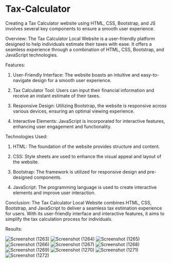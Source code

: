 # Tax-Calculator
Creating a Tax Calculator website using HTML, CSS, Bootstrap, and JS involves several key components to ensure a smooth user experience.

Overview:
The Tax Calculator Local Website is a user-friendly platform designed to help individuals estimate their taxes with ease. It offers a seamless experience through a combination of HTML, CSS, Bootstrap, and JavaScript technologies.

Features:
1. User-Friendly Interface:
The website boasts an intuitive and easy-to-navigate design for a smooth user experience.

2. Tax Calculator Tool:
Users can input their financial information and receive an instant estimate of their taxes.

3. Responsive Design:
Utilizing Bootstrap, the website is responsive across various devices, ensuring an optimal viewing experience.

4. Interactive Elements:
JavaScript is incorporated for interactive features, enhancing user engagement and functionality.

Technologies Used:
1. HTML:
The foundation of the website provides structure and content.

2. CSS:
Style sheets are used to enhance the visual appeal and layout of the website.

3. Bootstrap:
The framework is utilized for responsive design and pre-designed components.

4. JavaScript:
The programming language is used to create interactive elements and improve user interaction.

Conclusion:
The Tax Calculator Local Website combines HTML, CSS, Bootstrap, and JavaScript to deliver a seamless tax estimation experience for users. With its user-friendly interface and interactive features, it aims to simplify the tax calculation process for individuals.

Results:

![Screenshot (1263)](https://github.com/kvsonawane/Tax-Calculator/assets/102866274/1211de2b-a42f-424b-a7d1-7dcfc9a606c1)
![Screenshot (1264)](https://github.com/kvsonawane/Tax-Calculator/assets/102866274/5ca07c6b-6565-4d5d-931d-19eccf720b7f)
![Screenshot (1265)](https://github.com/kvsonawane/Tax-Calculator/assets/102866274/86e30ea2-f6aa-4c76-b31d-b2921d9c11c3)
![Screenshot (1266)](https://github.com/kvsonawane/Tax-Calculator/assets/102866274/051d5efb-900d-4f47-b045-96dd526883a1)
![Screenshot (1267)](https://github.com/kvsonawane/Tax-Calculator/assets/102866274/d7f961f6-7ba7-4d76-9089-9290024400bc)
![Screenshot (1268)](https://github.com/kvsonawane/Tax-Calculator/assets/102866274/9bc4e6f4-ff39-4ada-bef3-7348bedb80c8)
![Screenshot (1269)](https://github.com/kvsonawane/Tax-Calculator/assets/102866274/9a25329b-f615-4bc1-af66-0b6715383abc)
![Screenshot (1270)](https://github.com/kvsonawane/Tax-Calculator/assets/102866274/a7719efd-7d6d-4bd3-ad33-133ccd871eab)
![Screenshot (1271)](https://github.com/kvsonawane/Tax-Calculator/assets/102866274/442a8a5e-329a-41aa-9dab-63e6b8de48df)
![Screenshot (1272)](https://github.com/kvsonawane/Tax-Calculator/assets/102866274/5e2568a8-53cc-49cd-ab69-1cc8de9dc160)




